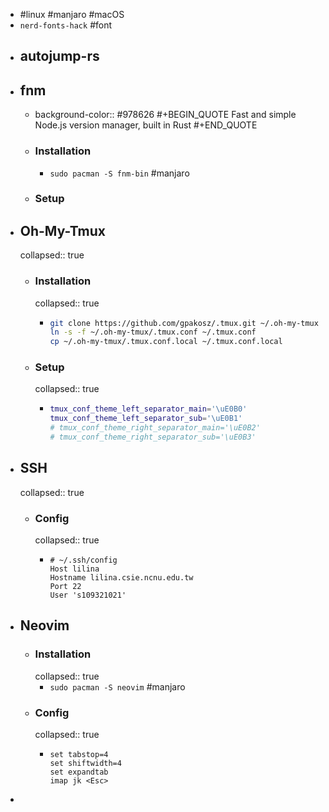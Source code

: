 - #linux #manjaro #macOS
- `nerd-fonts-hack` #font
- ## autojump-rs
- ## fnm
	- background-color:: #978626
	  #+BEGIN_QUOTE
	  Fast and simple Node.js version manager, built in Rust
	  #+END_QUOTE
	- ### Installation
		- `sudo pacman -S fnm-bin` #manjaro
	- ### Setup
- ## Oh-My-Tmux
  collapsed:: true
	- ### Installation
	  collapsed:: true
		- ```zsh
		  git clone https://github.com/gpakosz/.tmux.git ~/.oh-my-tmux
		  ln -s -f ~/.oh-my-tmux/.tmux.conf ~/.tmux.conf
		  cp ~/.oh-my-tmux/.tmux.conf.local ~/.tmux.conf.local
		  ```
	- ### Setup
	  collapsed:: true
		- ```zsh
		  tmux_conf_theme_left_separator_main='\uE0B0'
		  tmux_conf_theme_left_separator_sub='\uE0B1'
		  # tmux_conf_theme_right_separator_main='\uE0B2'
		  # tmux_conf_theme_right_separator_sub='\uE0B3'
		  ```
- ## SSH
  collapsed:: true
	- ### Config
	  collapsed:: true
		- ```config
		  # ~/.ssh/config
		  Host lilina
		  Hostname lilina.csie.ncnu.edu.tw
		  Port 22
		  User 's109321021'
		  ```
- ## Neovim
	- ### Installation
	  collapsed:: true
		- `sudo pacman -S neovim` #manjaro
	- ### Config
	  collapsed:: true
		- ```init.vim
		  set tabstop=4                        
		  set shiftwidth=4          
		  set expandtab
		  imap jk <Esc>
		  ```
-